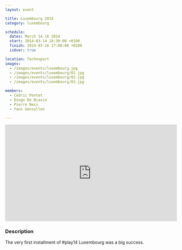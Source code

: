 ```yaml
---
layout: event

title: Luxembourg 2014
category: luxembourg

schedule:
  dates: March 14-16 2014
  start: 2014-03-14 18:30:00 +0100
  finish: 2014-03-16 17:00:00 +0100
  isOver: true

location: Technoport
images:
  - /images/events/luxembourg.jpg
  - /images/events/luxembourg/01.jpg
  - /images/events/luxembourg/02.jpg
  - /images/events/luxembourg/03.jpg

members:
  - Cédric Pontet
  - Diego De Biasio
  - Pierre Neis
  - Yann Gensollen

---
```


<iframe width="560" height="315" src="https://www.youtube.com/embed/Cvuk3DlJtoQ" frameborder="0" allowfullscreen></iframe>

### Description
The very first installment of #play14 Luxembourg was a big success.
